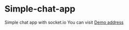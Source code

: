 # Simple-chat-app
Simple chat app with socket.io
You can visit [Demo address]( https://doga-simple-chat-app.herokuapp.com/)
